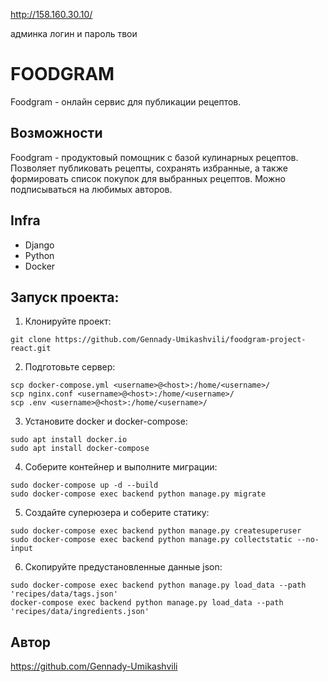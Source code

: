 http://158.160.30.10/

админка логин и пароль твои

# FOODGRAM

Foodgram - онлайн сервис для публикации рецептов.

## Возможности

Foodgram - продуктовый помощник с базой кулинарных рецептов. Позволяет публиковать рецепты, сохранять избранные, а также формировать список покупок для выбранных рецептов. Можно подписываться на любимых авторов.

## Infra

- Django
- Python
- Docker

## Запуск проекта:

1. Клонируйте проект:

```
git clone https://github.com/Gennady-Umikashvili/foodgram-project-react.git
```

2. Подготовьте сервер:

```
scp docker-compose.yml <username>@<host>:/home/<username>/
scp nginx.conf <username>@<host>:/home/<username>/
scp .env <username>@<host>:/home/<username>/
```

3. Установите docker и docker-compose:

```
sudo apt install docker.io 
sudo apt install docker-compose
```

4. Соберите контейнер и выполните миграции:

```
sudo docker-compose up -d --build
sudo docker-compose exec backend python manage.py migrate
```

5. Создайте суперюзера и соберите статику:

```
sudo docker-compose exec backend python manage.py createsuperuser
sudo docker-compose exec backend python manage.py collectstatic --no-input
```

6. Скопируйте предустановленные данные json:

```
sudo docker-compose exec backend python manage.py load_data --path 'recipes/data/tags.json'
docker-compose exec backend python manage.py load_data --path 'recipes/data/ingredients.json'
```

## Автор

https://github.com/Gennady-Umikashvili
